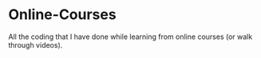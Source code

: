 # Online-Courses
All the coding that I have done while learning from online courses (or walk through videos).
